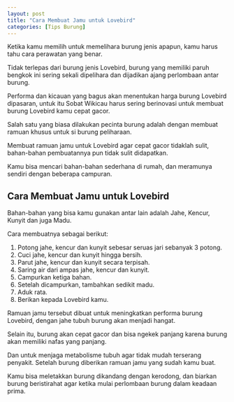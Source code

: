 ```yaml
---
layout: post
title: "Cara Membuat Jamu untuk Lovebird"
categories: [Tips Burung]
---
```


Ketika kamu memilih untuk memelihara burung jenis apapun, kamu harus tahu cara perawatan yang benar.

Tidak terlepas dari burung jenis Lovebird, burung yang memiliki paruh bengkok ini sering sekali dipelihara dan dijadikan ajang perlombaan antar burung.

Performa dan kicauan yang bagus akan menentukan harga burung Lovebird dipasaran, untuk itu Sobat Wikicau harus sering berinovasi untuk membuat burung Lovebird kamu cepat gacor.

Salah satu yang biasa dilakukan pecinta burung adalah dengan membuat ramuan khusus untuk si burung peliharaan.

Membuat ramuan jamu untuk Lovebird agar cepat gacor tidaklah sulit, bahan-bahan pembuatannya pun tidak sulit didapatkan.

Kamu bisa mencari bahan-bahan sederhana di rumah, dan meramunya sendiri dengan beberapa campuran.

## Cara Membuat Jamu untuk Lovebird

Bahan-bahan yang bisa kamu gunakan antar lain adalah Jahe, Kencur, Kunyit dan juga Madu.

Cara membuatnya sebagai berikut:

1. Potong jahe, kencur dan kunyit sebesar seruas jari sebanyak 3 potong.
2. Cuci jahe, kencur dan kunyit hingga bersih.
3. Parut jahe, kencur dan kunyit secara terpisah.
4. Saring air dari ampas jahe, kencur dan kunyit.
5. Campurkan ketiga bahan.
6. Setelah dicampurkan, tambahkan sedikit madu.
7. Aduk rata.
8. Berikan kepada Lovebird kamu.

Ramuan jamu tersebut dibuat untuk meningkatkan performa burung Lovebird, dengan jahe tubuh burung akan menjadi hangat.

Selain itu, burung akan cepat gacor dan bisa ngekek panjang karena burung akan memiliki nafas yang panjang.

Dan untuk menjaga metabolisme tubuh agar tidak mudah terserang penyakit. Setelah burung diberikan ramuan jamu yang sudah kamu buat.

Kamu bisa meletakkan burung dikandang dengan kerodong, dan biarkan burung beristirahat agar ketika mulai perlombaan burung dalam keadaan prima.